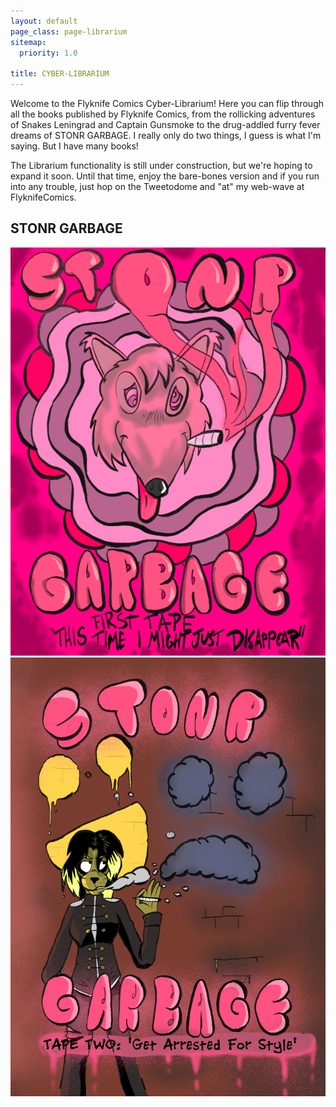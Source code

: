 ```yaml
---
layout: default
page_class: page-librarium
sitemap:
  priority: 1.0

title: CYBER-LIBRARIUM
---
```


Welcome to the Flyknife Comics Cyber-Librarium! Here you can flip through all the books published by Flyknife Comics, from the rollicking adventures of Snakes Leningrad and Captain Gunsmoke to the drug-addled furry fever dreams of STONR GARBAGE. I really only do two things, I guess is what I'm saying. But I have many books!

The Librarium functionality is still under construction, but we're hoping to expand it soon. Until that time, enjoy the 	bare-bones version and if you run into any trouble, just hop on the Tweetodome and "at" my web-wave at FlyknifeComics.

<!--<div class="shelf">
	<h2>THE VALIANT STARS</h2>
	<a href="gallery/2014jam"><img class="cover" src="/images/comics/covers/2014Jam.png" /></a>
	<a href="gallery/kobrastallion"><img class="cover" src="/images/comics/covers/kobraStallion.png" /></a>
	<a href="gallery/kobrastallion2"><img class="cover" src="/images/comics/covers/kobraStallion2.png" /></a>
</div>-->

<div class="shelf">
	<h2>STONR GARBAGE</h2>
	<a href="/gallery/stonrgarbage1/"><img class="cover" src="/images/comics/covers/stonrgarbage1.png" /></a>
	<a href="/gallery/stonrgarbage2/"><img class="cover" src="/images/comics/covers/stonrgarbage2.png" /></a>
</div>